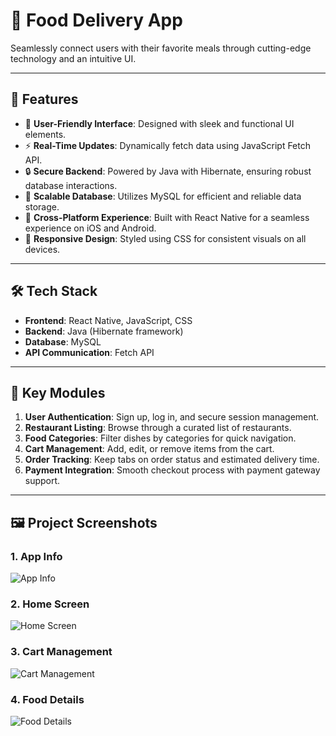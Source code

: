 # 🍔 Food Delivery App

Seamlessly connect users with their favorite meals through cutting-edge technology and an intuitive UI.

---

## 🌟 Features
- 🌈 **User-Friendly Interface**: Designed with sleek and functional UI elements.
- ⚡ **Real-Time Updates**: Dynamically fetch data using JavaScript Fetch API.
- 🔒 **Secure Backend**: Powered by Java with Hibernate, ensuring robust database interactions.
- 💾 **Scalable Database**: Utilizes MySQL for efficient and reliable data storage.
- 📱 **Cross-Platform Experience**: Built with React Native for a seamless experience on iOS and Android.
- 🎨 **Responsive Design**: Styled using CSS for consistent visuals on all devices.

---

## 🛠️ Tech Stack
- **Frontend**: React Native, JavaScript, CSS
- **Backend**: Java (Hibernate framework)
- **Database**: MySQL
- **API Communication**: Fetch API

---

## 🎯 Key Modules
1. **User Authentication**: Sign up, log in, and secure session management.
2. **Restaurant Listing**: Browse through a curated list of restaurants.
3. **Food Categories**: Filter dishes by categories for quick navigation.
4. **Cart Management**: Add, edit, or remove items from the cart.
5. **Order Tracking**: Keep tabs on order status and estimated delivery time.
6. **Payment Integration**: Smooth checkout process with payment gateway support.

---

## 🖼️ Project Screenshots

### 1. App Info
![App Info](https://github.com/your-username/Food/gitImages/Onboarding_01.png)

### 2. Home Screen
![Home Screen](https://github.com/your-username/Food/gitImages/Food-Burgers.png)

### 3. Cart Management
![Cart Management](https://github.com/your-username/Food/gitImages/EditCart.png)

### 4. Food Details
![Food Details](https://github.com/your-username/Food/gitImages/FoodDetails_01.png)

